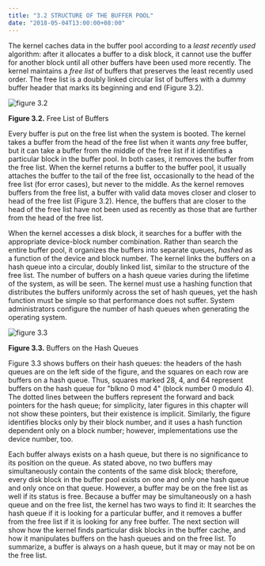 ```yaml
---
title: "3.2 STRUCTURE OF THE BUFFER POOL"
date: "2018-05-04T13:00:00+08:00"
---
```


The kernel caches data in the buffer pool according to a *least recently used* algorithm: after it allocates a buffer to a disk block, it cannot use the buffer for another block until all other buffers have been used more recently. The kernel maintains a *free list* of buffers that preserves the least recently used order. The free list is a doubly linked circular list of buffers with a dummy buffer header that marks its beginning and end (Figure 3.2).

![figure 3.2](/linux/img/bach/figure3.2.jpg)

**Figure 3.2.** Free List of Buffers

Every buffer is put on the free list when the system is booted. The kernel takes a buffer from the head of the free list when it wants *any* free buffer, but it can take a buffer from the middle of the free list if it identifies a particular block in the buffer pool. In both cases, it removes the buffer from the free list. When the kernel returns a buffer to the buffer pool, it usually attaches the buffer to the tail of the free list, occasionally to the head of the free list (for error cases), but never to the middle. As the kernel removes buffers from the free list, a buffer with valid data moves closer and closer to head of the free list (Figure 3.2). Hence, the buffers that are closer to the head of the free list have not been used as recently as those that are further from the head of the free list.

When the kernel accesses a disk block, it searches for a buffer with the appropriate device-block number combination. Rather than search the entire buffer pool, it organizes the buffers into separate queues, *hashed* as a function of the device and block number. The kernel links the buffers on a hash queue into a
circular, doubly linked list, similar to the structure of the free list. The number of buffers on a hash queue varies during the lifetime of the system, as will be seen. The kernel must use a hashing function that distributes the buffers uniformly across the set of hash queues, yet the hash function must be simple so that performance does not suffer. System administrators configure the number of hash queues when generating the operating system.

![figure 3.3](/linux/img/bach/figure3.3.jpg)

**Figure 3.3.** Buffers on the Hash Queues

Figure 3.3 shows buffers on their hash queues: the headers of the hash queues are on the left side of the figure, and the squares on each row are buffers on a hash queue. Thus, squares marked 28, 4, and 64 represent buffers on the hash queue for "blkno 0 mod 4" (block number 0 modulo 4). The dotted lines between the buffers represent the forward and back pointers for the hash queue; for simplicity, later
figures in this chapter will not show these pointers, but their existence is implicit. Similarly, the figure identifies blocks only by their block number, and it uses a hash function dependent only on a block number; however, implementations use the device number, too.

Each buffer always exists on a hash queue, but there is no significance to its position on the queue. As stated above, no two buffers may simultaneously contain the contents of the same disk block; therefore, every disk block in the buffer pool exists on one and only one hash queue and only once on that queue. However, a buffer may be on the free list as well if its status is free. Because a buffer may be simultaneously on a hash queue and on the free list, the kernel has two ways to find it: It searches the hash queue if it is looking for a particular buffer, and it removes a buffer from the free list if it is looking for any free buffer. The next section will show how the kernel finds particular disk blocks in the buffer cache, and how it manipulates buffers on the hash queues and on the free list. To summarize, a
buffer is always on a hash queue, but it may or may not be on the free list.
